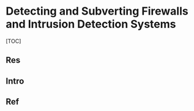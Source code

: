 # Detecting and Subverting Firewalls and Intrusion Detection Systems

[TOC]



## Res


## Intro


## Ref

